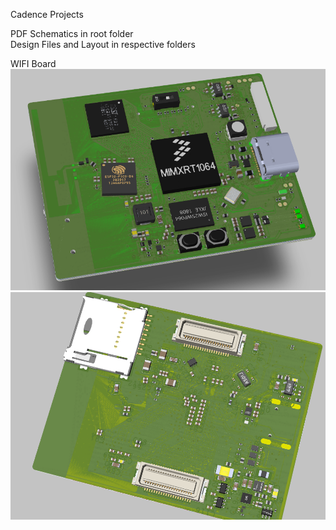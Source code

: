 Cadence Projects   

PDF Schematics in root folder  
Design Files and Layout in respective folders  

WIFI Board
![Front:](/img/wifi_front.png)   
![Back:](/img/wifi_back.png)    
